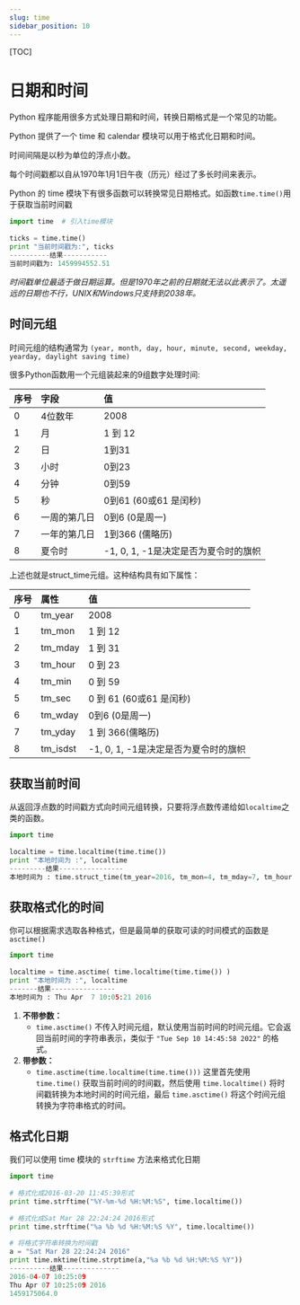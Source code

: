 ```yaml
---
slug: time
sidebar_position: 10
---
```


[TOC]



# 日期和时间

Python 程序能用很多方式处理日期和时间，转换日期格式是一个常见的功能。

Python 提供了一个 time 和 calendar 模块可以用于格式化日期和时间。

时间间隔是以秒为单位的浮点小数。

每个时间戳都以自从1970年1月1日午夜（历元）经过了多长时间来表示。

Python 的 time 模块下有很多函数可以转换常见日期格式。如函数`time.time()`用于获取当前时间戳

```python
import time  # 引入time模块
 
ticks = time.time()
print "当前时间戳为:", ticks
----------结果-----------
当前时间戳为: 1459994552.51
```

*时间戳单位最适于做日期运算。但是1970年之前的日期就无法以此表示了。太遥远的日期也不行，UNIX和Windows只支持到2038年。*

## 时间元组

时间元组的结构通常为 `(year, month, day, hour, minute, second, weekday, yearday, daylight saving time)`

很多Python函数用一个元组装起来的9组数字处理时间:

| 序号 | 字段         | 值                                   |
| :--- | :----------- | :----------------------------------- |
| 0    | 4位数年      | 2008                                 |
| 1    | 月           | 1 到 12                              |
| 2    | 日           | 1到31                                |
| 3    | 小时         | 0到23                                |
| 4    | 分钟         | 0到59                                |
| 5    | 秒           | 0到61 (60或61 是闰秒)                |
| 6    | 一周的第几日 | 0到6 (0是周一)                       |
| 7    | 一年的第几日 | 1到366 (儒略历)                      |
| 8    | 夏令时       | -1, 0, 1, -1是决定是否为夏令时的旗帜 |

上述也就是struct_time元组。这种结构具有如下属性：

| 序号 | 属性     | 值                                   |
| :--- | :------- | :----------------------------------- |
| 0    | tm_year  | 2008                                 |
| 1    | tm_mon   | 1 到 12                              |
| 2    | tm_mday  | 1 到 31                              |
| 3    | tm_hour  | 0 到 23                              |
| 4    | tm_min   | 0 到 59                              |
| 5    | tm_sec   | 0 到 61 (60或61 是闰秒)              |
| 6    | tm_wday  | 0到6 (0是周一)                       |
| 7    | tm_yday  | 1 到 366(儒略历)                     |
| 8    | tm_isdst | -1, 0, 1, -1是决定是否为夏令时的旗帜 |

## 获取当前时间

从返回浮点数的时间戳方式向时间元组转换，只要将浮点数传递给如`localtime`之类的函数。

```python
import time
 
localtime = time.localtime(time.time())
print "本地时间为 :", localtime
---------结果----------------
本地时间为 : time.struct_time(tm_year=2016, tm_mon=4, tm_mday=7, tm_hour=10, tm_min=3, tm_sec=27, tm_wday=3, tm_yday=98, tm_isdst=0)
```

## 获取格式化的时间

你可以根据需求选取各种格式，但是最简单的获取可读的时间模式的函数是`asctime()`

```python
import time
 
localtime = time.asctime( time.localtime(time.time()) )
print "本地时间为 :", localtime
-------结果----------------
本地时间为 : Thu Apr  7 10:05:21 2016
```

1. **不带参数：**
   - `time.asctime()` 不传入时间元组，默认使用当前时间的时间元组。它会返回当前时间的字符串表示，类似于 `"Tue Sep 10 14:45:58 2022"` 的格式。
2. **带参数：**
   - `time.asctime(time.localtime(time.time()))` 这里首先使用 `time.time()` 获取当前时间的时间戳，然后使用 `time.localtime()` 将时间戳转换为本地时间的时间元组，最后 `time.asctime()` 将这个时间元组转换为字符串格式的时间。

## 格式化日期

我们可以使用 time 模块的 `strftime` 方法来格式化日期

```python
import time
 
# 格式化成2016-03-20 11:45:39形式
print time.strftime("%Y-%m-%d %H:%M:%S", time.localtime()) 
 
# 格式化成Sat Mar 28 22:24:24 2016形式
print time.strftime("%a %b %d %H:%M:%S %Y", time.localtime()) 
  
# 将格式字符串转换为时间戳
a = "Sat Mar 28 22:24:24 2016"
print time.mktime(time.strptime(a,"%a %b %d %H:%M:%S %Y"))
----------结果--------------
2016-04-07 10:25:09
Thu Apr 07 10:25:09 2016
1459175064.0
```

